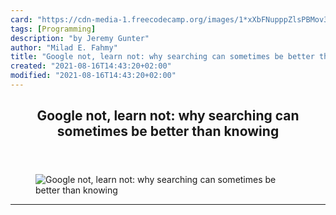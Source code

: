 ```yaml
---
card: "https://cdn-media-1.freecodecamp.org/images/1*xXbFNupppZlsPBMov39hYg.jpeg"
tags: [Programming]
description: "by Jeremy Gunter"
author: "Milad E. Fahmy"
title: "Google not, learn not: why searching can sometimes be better than knowing"
created: "2021-08-16T14:43:20+02:00"
modified: "2021-08-16T14:43:20+02:00"
---
```

<div class="site-wrapper">
<main id="site-main" class="site-main outer">
<div class="inner">
<article class="post-full post tag-programming tag-tech tag-coding tag-life-lessons tag-productivity ">
<header class="post-full-header">
<h1 class="post-full-title">Google not, learn not: why searching can sometimes be better than knowing</h1>
</header>
<figure class="post-full-image">
<picture>
<source media="(max-width: 700px)" sizes="1px" srcset="data:image/gif;base64,R0lGODlhAQABAIAAAAAAAP///yH5BAEAAAAALAAAAAABAAEAAAIBRAA7 1w">
<source media="(min-width: 701px)" sizes="(max-width: 800px) 400px,
(max-width: 1170px) 700px,
1400px" srcset="https://cdn-media-1.freecodecamp.org/images/1*xXbFNupppZlsPBMov39hYg.jpeg 300w,
https://cdn-media-1.freecodecamp.org/images/1*xXbFNupppZlsPBMov39hYg.jpeg 600w,
https://cdn-media-1.freecodecamp.org/images/1*xXbFNupppZlsPBMov39hYg.jpeg 1000w,
https://cdn-media-1.freecodecamp.org/images/1*xXbFNupppZlsPBMov39hYg.jpeg 2000w">
<img onerror="this.style.display='none'" src="https://cdn-media-1.freecodecamp.org/images/1*xXbFNupppZlsPBMov39hYg.jpeg" alt="Google not, learn not: why searching can sometimes be better than knowing">
</picture>
</figure>
<section class="post-full-content">
<div class="post-content medium-migrated-article">
</div>
<hr>
</section>
</article>
</div>
</main>
</div>
<!-- Google Tag Manager (noscript) -->
<!-- End Google Tag Manager (noscript) -->
